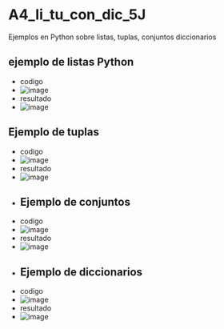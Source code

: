 # A4_li_tu_con_dic_5J
Ejemplos en Python sobre listas, tuplas, conjuntos diccionarios
## ejemplo de listas Python
- codigo
- ![image](https://github.com/user-attachments/assets/f6aa7ad5-4bf1-4456-913c-96b04e56d74c)
- resultado
- ![image](https://github.com/user-attachments/assets/b3239a1e-c74c-454f-ab66-4b0c0f0cd99c)
## Ejemplo de tuplas
- codigo
- ![image](https://github.com/user-attachments/assets/323f85ba-97c4-4c21-97ad-c367651e6de5)
- resultado
- ![image](https://github.com/user-attachments/assets/e7583b66-f4b6-40f4-8274-f48b1bdfd21e)
- ## Ejemplo de conjuntos
- codigo
- ![image](https://github.com/user-attachments/assets/578fe076-9826-4b39-84b9-b1487b1b275e)
- resultado
- ![image](https://github.com/user-attachments/assets/b8e798d4-f0c9-41ac-a1aa-186d338f89bd)
- ## Ejemplo de diccionarios
- codigo
- ![image](https://github.com/user-attachments/assets/729af43e-f3f2-4af2-9e8e-b07ffb67e45f)
- resultado
- ![image](https://github.com/user-attachments/assets/dafedab1-afbb-4f0b-8283-ce42ce078646)






